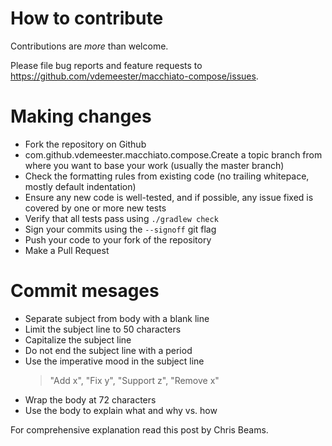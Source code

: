 # How to contribute

Contributions are *more* than welcome.

Please file bug reports and feature requests to https://github.com/vdemeester/macchiato-compose/issues.

# Making changes

- Fork the repository on Github
- com.github.vdemeester.macchiato.compose.Create a topic branch from where you want to base your work (usually the master branch)
- Check the formatting rules from existing code (no trailing whitepace, mostly default indentation)
- Ensure any new code is well-tested, and if possible, any issue fixed is covered by one or more new tests
- Verify that all tests pass using `./gradlew check`
- Sign your commits using the `--signoff` git flag
- Push your code to your fork of the repository
- Make a Pull Request

# Commit mesages

- Separate subject from body with a blank line
- Limit the subject line to 50 characters
- Capitalize the subject line
- Do not end the subject line with a period
- Use the imperative mood in the subject line
    > "Add x", "Fix y", "Support z", "Remove x"
- Wrap the body at 72 characters
- Use the body to explain what and why vs. how

For comprehensive explanation read this post by Chris Beams.